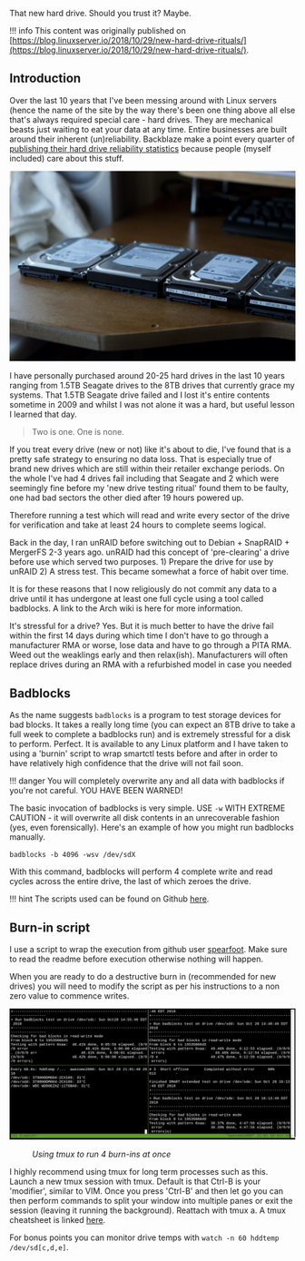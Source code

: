 That new hard drive. Should you trust it? Maybe.

!!! info
    This content was originally published on [https://blog.linuxserver.io/2018/10/29/new-hard-drive-rituals/](https://blog.linuxserver.io/2018/10/29/new-hard-drive-rituals/).

## Introduction

Over the last 10 years that I've been messing around with Linux servers (hence the name of the site by the way there's been one thing above all else that's always required special care - hard drives. They are mechanical beasts just waiting to eat your data at any time. Entire businesses are built around their inherent (un)reliability. Backblaze make a point every quarter of [publishing their hard drive reliability statistics](https://www.backblaze.com/blog/backblaze-hard-drive-stats-q2-2020/) because people (myself included) care about this stuff.

![hard-drives](../images/harddrives.jpg)

I have personally purchased around 20-25 hard drives in the last 10 years ranging from 1.5TB Seagate drives to the 8TB drives that currently grace my systems. That 1.5TB Seagate drive failed and I lost it's entire contents sometime in 2009 and whilst I was not alone it was a hard, but useful lesson I learned that day.

> Two is one. One is none.

If you treat every drive (new or not) like it's about to die, I've found that is a pretty safe strategy to ensuring no data loss. That is especially true of brand new drives which are still within their retailer exchange periods. On the whole I've had 4 drives fail including that Seagate and 2 which were seemingly fine before my 'new drive testing ritual' found them to be faulty, one had bad sectors the other died after 19 hours powered up.

Therefore running a test which will read and write every sector of the drive for verification and take at least 24 hours to complete seems logical.

Back in the day, I ran unRAID before switching out to Debian + SnapRAID + MergerFS 2-3 years ago. unRAID had this concept of 'pre-clearing' a drive before use which served two purposes. 1) Prepare the drive for use by unRAID 2) A stress test. This became somewhat a force of habit over time.

It is for these reasons that I now religiously do not commit any data to a drive until it has undergone at least one full cycle using a tool called badblocks. A link to the Arch wiki is here for more information.

It's stressful for a drive? Yes. But it is much better to have the drive fail within the first 14 days during which time I don't have to go through a manufacturer RMA or worse, lose data and have to go through a PITA RMA. Weed out the weaklings early and then relax(ish). Manufacturers will often replace drives during an RMA with a refurbished model in case you needed

## Badblocks

As the name suggests `badblocks` is a program to test storage devices for bad blocks. It takes a really long time (you can expect an 8TB drive to take a full week to complete a badblocks run) and is extremely stressful for a disk to perform. Perfect. It is available to any Linux platform and I have taken to using a 'burnin' script to wrap smartctl tests before and after in order to have relatively high confidence that the drive will not fail soon.

!!! danger
    You will completely overwrite any and all data with badblocks if you're not careful. YOU HAVE BEEN WARNED! 

The basic invocation of badblocks is very simple. USE `-w` WITH EXTREME CAUTION - it will overwrite all disk contents in an unrecoverable fashion (yes, even forensically). Here's an example of how you might run badblocks manually.

    badblocks -b 4096 -wsv /dev/sdX

With this command, badblocks will perform 4 complete write and read cycles across the entire drive, the last of which zeroes the drive.

!!! hint
    The scripts used can be found on Github [here](https://github.com/Spearfoot/disk-burnin-and-testing).

## Burn-in script

I use a script to wrap the execution from github user [spearfoot](https://github.com/Spearfoot/disk-burnin-and-testing). Make sure to read the readme before execution otherwise nothing will happen.

When you are ready to do a destructive burn in (recommended for new drives) you will need to modify the script as per his instructions to a non zero value to commence writes.

![tmux-drive-burnin](../images/tmux-drive-burnin.png)
<figure>
    <figcaption><i>Using tmux to run 4 burn-ins at once</i></figcaption>
</figure>

I highly recommend using tmux for long term processes such as this. Launch a new tmux session with tmux. Default is that Ctrl-B is your 'modifier', similar to VIM. Once you press 'Ctrl-B' and then let go you can then perform commands to split your window into multiple panes or exit the session (leaving it running the background). Reattach with tmux a. A tmux cheatsheet is linked [here](https://gist.github.com/MohamedAlaa/2961058).

For bonus points you can monitor drive temps with `watch -n 60 hddtemp /dev/sd[c,d,e]`.
